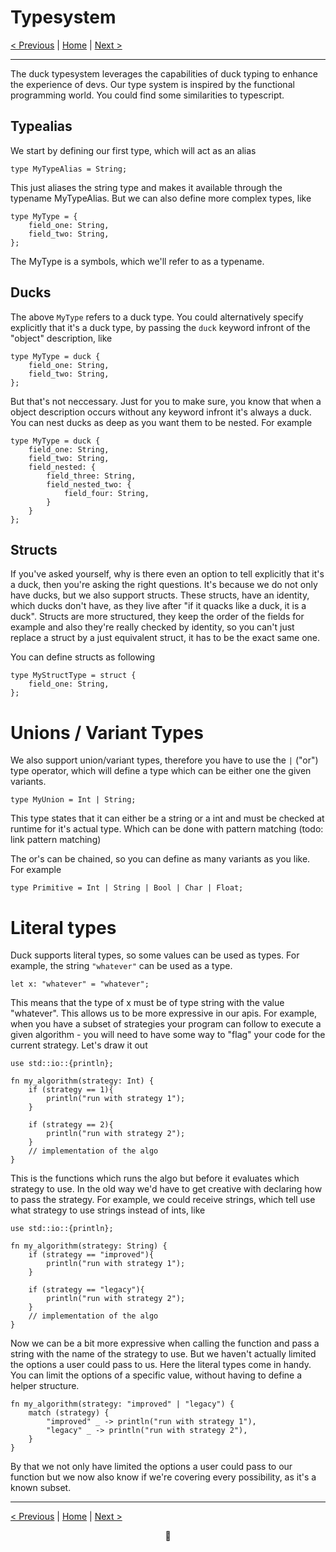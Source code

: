 # Typesystem

[< Previous](012-advanced-intro.md) | [Home](README.md) | [Next >](014-advanced-function-penetration.md)

---

The duck typesystem leverages the capabilities of duck typing to enhance the experience of devs.
Our type system is inspired by the functional programming world. You could find some similarities to typescript.

## Typealias

We start by defining our first type, which will act as an alias

```duck
type MyTypeAlias = String;
```

This just aliases the string type and makes it available through the typename MyTypeAlias.
But we can also define more complex types, like

```duck
type MyType = {
    field_one: String,
    field_two: String,
};
```

The MyType is a symbols, which we'll refer to as a typename.

## Ducks

The above `MyType` refers to a duck type.
You could alternatively specify explicitly that it's a duck type, by passing the `duck` keyword infront of the "object" description, like

```duck
type MyType = duck {
    field_one: String,
    field_two: String,
};
```

But that's not neccessary. Just for you to make sure, you know that when a object description occurs without any keyword infront it's always a duck.
You can nest ducks as deep as you want them to be nested. For example

```duck
type MyType = duck {
    field_one: String,
    field_two: String,
    field_nested: {
        field_three: String,
        field_nested_two: {
            field_four: String,
        }
    }
};
```

## Structs

If you've asked yourself, why is there even an option to tell explicitly that it's a duck, then you're asking the right questions.
It's because we do not only have ducks, but we also support structs. These structs, have an identity, which ducks don't have, as they live after "if it quacks like a duck, it is a duck".
Structs are more structured, they keep the order of the fields for example and also they're really checked by identity, so you can't just replace a struct by a just equivalent struct, it has to be the exact same one.

You can define structs as following

```duck
type MyStructType = struct {
    field_one: String,
};
```

# Unions / Variant Types
We also support union/variant types, therefore you have to use the `|` ("or") type operator, which will define a type which can be either one the given variants.

```duck
type MyUnion = Int | String;
```

This type states that it can either be a string or a int and must be checked at runtime for it's actual type. Which can be done with pattern matching (todo: link pattern matching)

The or's can be chained, so you can define as many variants as you like. For example

```duck
type Primitive = Int | String | Bool | Char | Float;
```

# Literal types
Duck supports literal types, so some values can be used as types. For example, the string `"whatever"` can be used as a type.
```duck
let x: "whatever" = "whatever";
```

This means that the type of x must be of type string with the value "whatever". This allows us to be more expressive in our apis.
For example, when you have a subset of strategies your program can follow to execute a given algorithm - you will need to have some way to "flag" your code for the current strategy.
Let's draw it out

```duck
use std::io::{println};

fn my_algorithm(strategy: Int) {
    if (strategy == 1){
        println("run with strategy 1");
    }

    if (strategy == 2){
        println("run with strategy 2");
    }
    // implementation of the algo
}
```

This is the functions which runs the algo but before it evaluates which strategy to use. In the old way we'd have to get creative with declaring how to pass the strategy.
For example, we could receive strings, which tell use what strategy to use strings instead of ints, like

```duck
use std::io::{println};

fn my_algorithm(strategy: String) {
    if (strategy == "improved"){
        println("run with strategy 1");
    }

    if (strategy == "legacy"){
        println("run with strategy 2");
    }
    // implementation of the algo
}
```

Now we can be a bit more expressive when calling the function and pass a string with the name of the strategy to use. But we haven't actually limited the options a user could pass to us.
Here the literal types come in handy. You can limit the options of a specific value, without having to define a helper structure.

```duck
fn my_algorithm(strategy: "improved" | "legacy") {
    match (strategy) {
        "improved" _ -> println("run with strategy 1"),
        "legacy" _ -> println("run with strategy 2"),
    }
}
```

By that we not only have limited the options a user could pass to our function but we now also know if we're covering every possibility, as it's a known subset.

---

[< Previous](012-advanced-intro.md) | [Home](README.md) | [Next >](014-advanced-function-penetration.md)

<div align="center">🦆</div>
